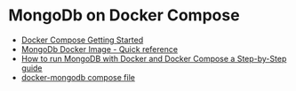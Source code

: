 # MongoDb on Docker Compose




- [Docker Compose Getting Started](https://docs.docker.com/compose/gettingstarted/)
- [MongoDb Docker Image - Quick reference](https://hub.docker.com/_/mongo)
- [How to run MongoDB with Docker and Docker Compose a Step-by-Step guide](https://geshan.com.np/blog/2023/03/mongodb-docker-compose/)
- [docker-mongodb compose file](https://github.com/fabianlee/docker-mongodb/blob/master/docker-compose.yml)